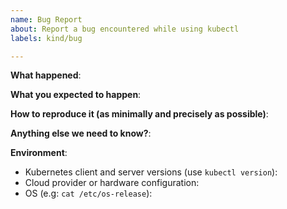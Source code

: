 ```yaml
---
name: Bug Report
about: Report a bug encountered while using kubectl
labels: kind/bug

---
```


<!-- Please use this template while reporting a bug and provide as much info as possible. Not doing so may result in your bug not being addressed in a timely manner. Thanks!

If the matter is security related, please disclose it privately via https://kubernetes.io/security/
-->

**What happened**:

**What you expected to happen**:

**How to reproduce it (as minimally and precisely as possible)**:
<!-- Please make sure you are able to reproduce the bug using a supported version and version skew of Kubernetes. See https://kubernetes.io/docs/setup/release/version-skew-policy for which versions and are currently supported.
-->

**Anything else we need to know?**:

**Environment**:
- Kubernetes client and server versions (use `kubectl version`):
- Cloud provider or hardware configuration:
- OS (e.g: `cat /etc/os-release`):

